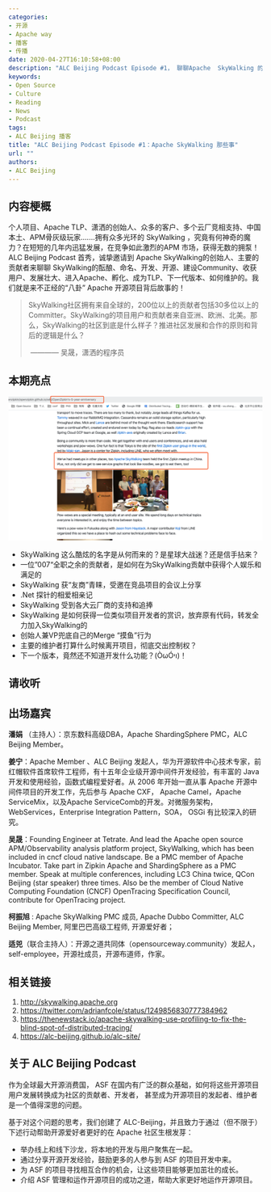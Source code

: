 ```yaml
---
categories:
- 开源
- Apache way
- 播客
- 传播
date: 2020-04-27T16:10:58+08:00
description: "ALC Beijing Podcast Episode #1， 聊聊Apache  SkyWalking 的故事！是幸运还是坚持？是技术实力过硬？还是人缘杠杆的？Apache TLP 是如何炼成的？这些你都需要了解一下。"
keywords:
- Open Source
- Culture
- Reading
- News
- Podcast
tags:
- ALC Beijing 播客
title: "ALC Beijing Podcast Episode #1：Apache SkyWalking 那些事"
url: ""
authors:
- ALC Beijing 
---
```


## 内容梗概

个人项目、Apache TLP、潇洒的创始人、众多的客户、多个云厂竞相支持、中国本土、APM骨灰级玩家.......拥有众多光环的 SkyWalking ，究竟有何神奇的魔力？在短短的几年内迅猛发展，在竞争如此激烈的APM 市场，获得无数的拥泵！ ALC Beijing Podcast 首秀，诚挚邀请到 Apache SkyWalking的创始人、主要的贡献者来聊聊 SkyWalking的酝酿、命名、开发、开源、建设Community、收获用户、发展壮大、进入Apache、孵化、成为TLP、下一代版本、如何维护的。我们就是来不正经的“八卦” Apache 开源项目背后故事的！

>  SkyWalking社区拥有来自全球的，200位以上的贡献者包括30多位以上的 Committer。SkyWalking的项目用户和贡献者来自亚洲、欧洲、北美。那么，SkyWalking的社区到底是什么样子？推进社区发展和合作的原则和背后的逻辑是什么？
>
> ​              ———— 吴晟，潇洒的程序员

## 本期亮点

![](../../images/Podcast/openzipkin-and-skywalking.png)

* SkyWalking 这么酷炫的名字是从何而来的？是星球大战迷？还是信手拈来？
* 一位”007“全职之余的贡献者，是如何在为SkyWalking贡献中获得个人娱乐和满足的
* SkyWalking 获“友商”青睐，受邀在竞品项目的会议上分享
* .Net 探针的相爱相亲记
* SkyWalking 受到各大云厂商的支持和追捧
* SkyWalking 是如何获得一位类似项目开发者的赏识，放弃原有代码，转发全力加入SkyWalking的
* 创始人兼VP兜底自己的Merge “摸鱼”行为
* 主要的维护者打算什么时候离开项目，彻底交出控制权？
* 下一个版本，竟然还不知道开发什么功能？(ÒωÓױ)！

## 请收听



## 出场嘉宾

**潘娟** （主持人）：京东数科高级DBA，Apache ShardingSphere PMC，ALC Beijing Member。

**姜宁**：Apache Member 、ALC Beijing 发起人，华为开源软件中心技术专家，前红帽软件首席软件工程师，有十五年企业级开源中间件开发经验，有丰富的 Java 开发和使用经验，函数式编程爱好者。从 2006 年开始一直从事 Apache 开源中间件项目的开发工作，先后参与 Apache CXF， Apache Camel，Apache ServiceMix，以及Apache ServiceComb的开发。对微服务架构，WebServices，Enterprise Integration Pattern，SOA， OSGi 有比较深入的研究。

**吴晟**：Founding Engineer at Tetrate. And lead the Apache open source APM/Observability analysis platform project, SkyWalking, which has been included in cncf cloud native landscape. Be a PMC member of Apache Incubator. Take part in Zipkin Apache and ShardingSphere as a PMC member. Speak at multiple conferences, including LC3 China twice, QCon Beijing (star speaker) three times. Also be the member of Cloud Native Computing Foundation (CNCF) OpenTracing Specification Council, contribute for OpenTracing project.

**柯振旭** : Apache SkyWalking PMC 成员, Apache Dubbo Committer, ALC Beijing Member, 阿里巴巴高级工程师, 开源爱好者；

**适兕**（联合主持人）：开源之道共同体（opensourceway.community）发起人，self-employee，开源社成员，开源布道师，作家。

## 相关链接

1. http://skywalking.apache.org
2. https://twitter.com/adrianfcole/status/1249856830777384962
3. https://thenewstack.io/apache-skywalking-use-profiling-to-fix-the-blind-spot-of-distributed-tracing/
4. https://alc-beijing.github.io/alc-site/

## 关于 ALC Beijing Podcast

作为全球最大开源消费国， ASF 在国内有广泛的群众基础，如何将这些开源项目用户发展转换成为社区的贡献者、开发者， 甚至成为开源项目的发起者、维护者是一个值得深思的问题。

基于对这个问题的思考，我们创建了 ALC-Beijing，并且致力于通过（但不限于）下述行动帮助开源爱好者更好的在 Apache 社区生根发芽：

- 举办线上和线下沙龙，将本地的开发与用户聚焦在一起。
- 通过分享开源开发经验，鼓励更多的人参与到 ASF 的项目开发中来。
- 为 ASF 的项目寻找相互合作的机会，让这些项目能够更加茁壮的成长。
- 介绍 ASF 管理和运作开源项目的成功之道，帮助大家更好地运作开源项目。
